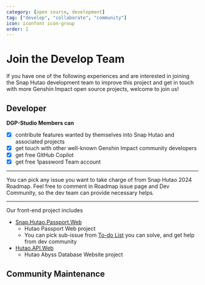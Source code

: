 ```yaml
---
category: [open source, development]
tag: ["develop", "collaborate", "community"]
icon: iconfont icon-group
order: 1
---
```


# Join the Develop Team

If you have one of the following experiences and are interested in joining the Snap Hutao development team to improve this project and get in touch with more Genshin Impact open source projects, welcome to join us!

## <HopeIcon icon="iconfont icon-creative" size="2rem" color="rgb(252, 163, 38)" /> Developer

**DGP-Studio Members can**

- [x] contribute features wanted by themselves into Snap Hutao and associated projects
- [x] get touch with other well-known Genshin Impact community developers
- [x] get free GitHub Copilot
- [x] get free 1password Team account

---

<VPBanner
title="C# .NET Development"
content="<b>Responsible for:</b><br>Snap Hutao client and server development"
logo="/images/202312/C_sharp.svg"
:actions='[
{
text: "Join Dev Community",
link:"http://qm.qq.com/cgi-bin/qm/qr?_wv=1027&k=H9MPsV7oddNQQGyaK0_7Jnbg5S3alZm9&authKey=1ODJkUXcb4eEgj6cmf450Ms4wQ41c3MLkSXdKG9LTfPh7zfc6nNDUlOr3miHr5tq&noverify=0&group_code=198489038",
},
{
text: "Snap Hutao 2024 Roadmap",
link: "https://github.com/DGP-Studio/Snap.Hutao/issues/1394",
type: "default",
},
]'
/>

You can pick any issue you want to take charge of from Snap Hutao 2024 Roadmap. Feel free to comment in Roadmap issue page and Dev Community, so the dev team can provide necessary helps.

---

<VPBanner
title="Web Development"
content="<b>Responsible for:</b><br>Hutao Abyss Database website and Hutao Passport website"
logo="/images/202401/javascript.svg"
:actions='[
{
text: "Join Dev Community",
link:"http://qm.qq.com/cgi-bin/qm/qr?_wv=1027&k=H9MPsV7oddNQQGyaK0_7Jnbg5S3alZm9&authKey=1ODJkUXcb4eEgj6cmf450Ms4wQ41c3MLkSXdKG9LTfPh7zfc6nNDUlOr3miHr5tq&noverify=0&group_code=198489038",
},
]'
/>

Our front-end project includes

- [Snap.Hutao.Passport.Web](https://github.com/DGP-Studio/Snap.Hutao.Passport.Web)
  - Hutao Passport Web project
  - You can pick sub-issue from [To-do List](https://github.com/DGP-Studio/Snap.Hutao.Passport.Web/issues/5) you can solve, and get help from dev community
- [Hutao.API.Web](https://github.com/DGP-Studio/Hutao.API.Web)
  - Hutao Abyss Database Website project

## <HopeIcon icon="iconfont icon-community" size="2rem" color="rgb(66, 148, 255)" /> Community Maintenance

<VPBanner
title="Document Maintenance"
content="Maintain Snap Hutao documents<br>Requirement: familiar with Markdown syntax and basic concept of software development "
logo="/images/202312/documents.svg"
:actions='[
{
text: "Join Dev Community",
link:"http://qm.qq.com/cgi-bin/qm/qr?_wv=1027&k=H9MPsV7oddNQQGyaK0_7Jnbg5S3alZm9&authKey=1ODJkUXcb4eEgj6cmf450Ms4wQ41c3MLkSXdKG9LTfPh7zfc6nNDUlOr3miHr5tq&noverify=0&group_code=198489038",
},
{
text: "Snap Hutao Document",
link: "https://github.com/DGP-Studio/Snap.Hutao.Docs",
type: "default",
},
]'
/>

<VPBanner
title="Video Editing"
content="Creation of Snap Hutao promotion and tutorial videos"
logo="/images/202312/video-editing.svg"
:actions='[
{
text: "Join Dev Community",
link:"http://qm.qq.com/cgi-bin/qm/qr?_wv=1027&k=H9MPsV7oddNQQGyaK0_7Jnbg5S3alZm9&authKey=1ODJkUXcb4eEgj6cmf450Ms4wQ41c3MLkSXdKG9LTfPh7zfc6nNDUlOr3miHr5tq&noverify=0&group_code=198489038",
},
]'
/>
